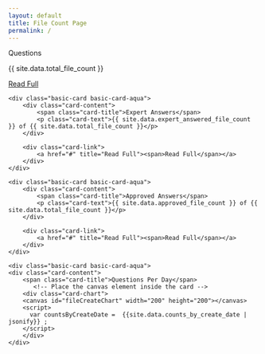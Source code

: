 ```yaml
---
layout: default
title: File Count Page
permalink: /
---
```

<div class="bg"></div>
<div class="bg bg2"></div>
<div class="bg bg3"></div>
<div class="card-category-1">
    <div class="basic-card basic-card-aqua">
        <div class="card-content">
            <span class="card-title">Questions</span>
            <p class="card-text">{{ site.data.total_file_count }}</p>
        </div>
        <div class="card-link">
            <a href="#" title="Read Full"><span>Read Full</span></a>
        </div>
    </div>

    <div class="basic-card basic-card-aqua">
        <div class="card-content">
            <span class="card-title">Expert Answers</span>
            <p class="card-text">{{ site.data.expert_answered_file_count }} of {{ site.data.total_file_count }}</p>
        </div>

        <div class="card-link">
            <a href="#" title="Read Full"><span>Read Full</span></a>
        </div>
    </div>

    <div class="basic-card basic-card-aqua">
        <div class="card-content">
            <span class="card-title">Approved Answers</span>
            <p class="card-text">{{ site.data.approved_file_count }} of {{ site.data.total_file_count }}</p>
        </div>

        <div class="card-link">
            <a href="#" title="Read Full"><span>Read Full</span></a>
        </div>
    </div>

    <div class="basic-card basic-card-aqua">
    <div class="card-content">
        <span class="card-title">Questions Per Day</span>
           <!-- Place the canvas element inside the card -->
        <div class="card-chart">
        <canvas id="fileCreateChart" width="200" height="200"></canvas>
        <script>
          var countsByCreateDate =  {{site.data.counts_by_create_date | jsonify}} ;
        </script>
        </div>
    </div>
</div>
</div>


